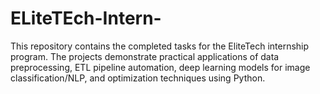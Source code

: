 # ELiteTEch-Intern-
This repository contains the completed tasks for the EliteTech internship program. The projects demonstrate practical applications of data preprocessing, ETL pipeline automation, deep learning models for image classification/NLP, and optimization techniques using Python. 
